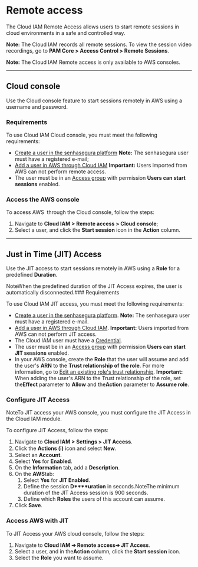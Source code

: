 # Remote access

The Cloud IAM Remote Access allows users to start remote sessions in cloud environments in a safe and controlled way.

**Note:** The Cloud IAM records all remote sessions. To view the session video recordings, go to **PAM Core > Access Control > Remote Sessions**.

**Note:** The Cloud IAM Remote access is only available to AWS consoles.

---

## Cloud console

Use the Cloud console feature to start sessions remotely in AWS using a username and password.

### Requirements

To use Cloud IAM Cloud console, you must meet the following requirements:

- [Create a user in the senhasegura platform](https://docs.senhasegura.io/v3-33/docs/user-management-add-system-administrator)
  **Note:** The senhasegura user must have a registered e-mail;
- [Add a user in AWS through Cloud IAM](https://docs.senhasegura.io/v3-33/docs/cloud-iam-add-user)
  **Important:** Users imported from AWS can not perform remote access.
- The user must be in an [Access group](https://docs.senhasegura.io/v3-33/docs/cloud-iam-add-access-group) with permission **Users can start sessions** enabled.

### Access the AWS console

To access AWS  through the Cloud console, follow the steps:

1. Navigate to **Cloud IAM > Remote access > Cloud console**;
2. Select a user, and click the **Start session** icon in the **Action** column.

---

## Just in Time (JIT) Access

Use the JIT access to start sessions remotely in AWS using a **Role** for a predefined **Duration**.

NoteWhen the predefined duration of the JIT Access expires, the user is automatically disconnected.### Requirements

To use Cloud IAM JIT access, you must meet the following requirements:

- [Create a user in the senhasegura platform](https://docs.senhasegura.io/v3-33/docs/user-management-add-system-administrator).
  **Note:** The senhasegura user must have a registered e-mail.
- [Add a user in AWS through Cloud IAM](https://docs.senhasegura.io/v3-33/docs/cloud-iam-add-user).
  **Important:** Users imported from AWS can not perform JIT access.
- The Cloud IAM user must have a [Credential](https://docs.senhasegura.io/v3-33/docs/cloud-iam-add-credentials).
- The user must be in an [Access group](https://docs.senhasegura.io/v3-33/docs/cloud-iam-add-access-group) with permission **Users can start JIT sessions** enabled.
- In your AWS console, create the **Role** that the user will assume and add the user's **ARN** to the **Trust relationship of the role**. For more information, go to [Edit an existing role's trust relationship](https://docs.aws.amazon.com/directoryservice/latest/admin-guide/edit_trust.html).
  **Important:** When adding the user's ARN to the Trust relationship of the role, set the**Effect** parameter to **Allow** and the**Action** parameter to **Assume role**.

### Configure JIT Access

NoteTo JIT access your AWS console, you must configure the JIT Access in the Cloud IAM module.

To configure JIT Access, follow the steps:

1. Navigate to **Cloud IAM > Settings > JIT Access**.
2. Click the **Actions (⁝)** icon and select **New**.
3. Select an **Account**.
4. Select **Yes** for **Enabled**.
5. On the **Information** tab, add a **Description**.
6. On the **AWS**tab:
   1. Select **Yes** for **JIT Enabled**.
   2. Define the session **D****uration** in seconds.NoteThe minimum duration of the JIT Access session is 900 seconds.
   3. Define which **Roles** the users of this account can assume.
7. Click **Save**.

### Access AWS with JIT

To JIT Access your AWS cloud console, follow the steps:

1. Navigate to **Cloud IAM ➔ Remote access➔ JIT Access**.
2. Select a user, and in the**Action** column, click the **Start session** icon.
3. Select the **Role** you want to assume.
